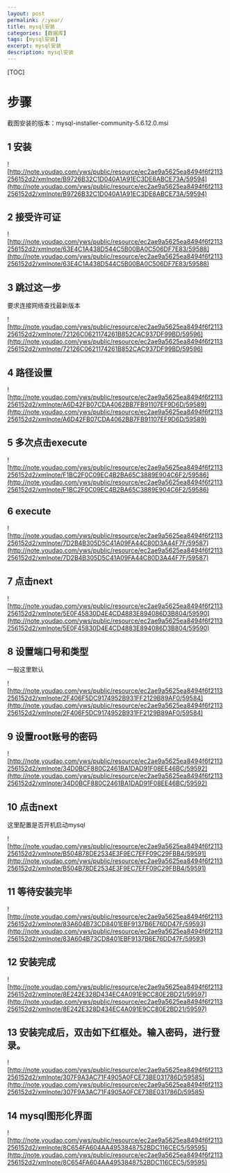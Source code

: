 ```yaml
---
layout: post
permalink: /:year/
title: mysql安装
categories: [数据库]
tags: [mysql安装]
excerpt: mysql安装
description: mysql安装
---
```


[TOC]

# 步骤 #

截图安装的版本：mysql-installer-community-5.6.12.0.msi

## 1 安装 ##
![http://note.youdao.com/yws/public/resource/ec2ae9a5625ea8494f6f2113256152d2/xmlnote/B9726B32C1D040A1A91EC3DE8ABCE73A/59594](http://note.youdao.com/yws/public/resource/ec2ae9a5625ea8494f6f2113256152d2/xmlnote/B9726B32C1D040A1A91EC3DE8ABCE73A/59594)

## 2 接受许可证 ##
![http://note.youdao.com/yws/public/resource/ec2ae9a5625ea8494f6f2113256152d2/xmlnote/63E4C1A438D544C5B00BA0C506DF7E83/59588](http://note.youdao.com/yws/public/resource/ec2ae9a5625ea8494f6f2113256152d2/xmlnote/63E4C1A438D544C5B00BA0C506DF7E83/59588)

## 3 跳过这一步 ##
要求连接网络查找最新版本

![http://note.youdao.com/yws/public/resource/ec2ae9a5625ea8494f6f2113256152d2/xmlnote/72126C0621174261B852CAC937DF99BD/59596](http://note.youdao.com/yws/public/resource/ec2ae9a5625ea8494f6f2113256152d2/xmlnote/72126C0621174261B852CAC937DF99BD/59596)

## 4 路径设置 ##
![http://note.youdao.com/yws/public/resource/ec2ae9a5625ea8494f6f2113256152d2/xmlnote/A6D42FB07CDA4062BB7FB91107EF9D6D/59589](http://note.youdao.com/yws/public/resource/ec2ae9a5625ea8494f6f2113256152d2/xmlnote/A6D42FB07CDA4062BB7FB91107EF9D6D/59589)

## 5 多次点击execute ##
![http://note.youdao.com/yws/public/resource/ec2ae9a5625ea8494f6f2113256152d2/xmlnote/F1BC2F0C09EC4B2BA65C3889E904C6F2/59586](http://note.youdao.com/yws/public/resource/ec2ae9a5625ea8494f6f2113256152d2/xmlnote/F1BC2F0C09EC4B2BA65C3889E904C6F2/59586)

## 6 execute ##
![http://note.youdao.com/yws/public/resource/ec2ae9a5625ea8494f6f2113256152d2/xmlnote/7D2B4B305D5C41A09FA44C80D3A44F7F/59587](http://note.youdao.com/yws/public/resource/ec2ae9a5625ea8494f6f2113256152d2/xmlnote/7D2B4B305D5C41A09FA44C80D3A44F7F/59587)

## 7 点击next ##
![http://note.youdao.com/yws/public/resource/ec2ae9a5625ea8494f6f2113256152d2/xmlnote/5E0F45830D4E4CD4883E894086D3B804/59590](http://note.youdao.com/yws/public/resource/ec2ae9a5625ea8494f6f2113256152d2/xmlnote/5E0F45830D4E4CD4883E894086D3B804/59590)

## 8 设置端口号和类型 ##
一般这里默认

![http://note.youdao.com/yws/public/resource/ec2ae9a5625ea8494f6f2113256152d2/xmlnote/2F406F5DC9174952B931FF2129B89AF0/59584](http://note.youdao.com/yws/public/resource/ec2ae9a5625ea8494f6f2113256152d2/xmlnote/2F406F5DC9174952B931FF2129B89AF0/59584)

## 9 设置root账号的密码 ##
![http://note.youdao.com/yws/public/resource/ec2ae9a5625ea8494f6f2113256152d2/xmlnote/34D0BCF880C2461BA1DAD91F08EE46BC/59592](http://note.youdao.com/yws/public/resource/ec2ae9a5625ea8494f6f2113256152d2/xmlnote/34D0BCF880C2461BA1DAD91F08EE46BC/59592)

## 10 点击next ##
这里配置是否开机启动mysql

![http://note.youdao.com/yws/public/resource/ec2ae9a5625ea8494f6f2113256152d2/xmlnote/B504B78DE2534E3F9EC7EFF09C29FBB4/59591](http://note.youdao.com/yws/public/resource/ec2ae9a5625ea8494f6f2113256152d2/xmlnote/B504B78DE2534E3F9EC7EFF09C29FBB4/59591)

## 11 等待安装完毕 ##
![http://note.youdao.com/yws/public/resource/ec2ae9a5625ea8494f6f2113256152d2/xmlnote/83A604B73CD8401EBF9137B6E76DD47F/59593](http://note.youdao.com/yws/public/resource/ec2ae9a5625ea8494f6f2113256152d2/xmlnote/83A604B73CD8401EBF9137B6E76DD47F/59593)

## 12 安装完成 ##
![http://note.youdao.com/yws/public/resource/ec2ae9a5625ea8494f6f2113256152d2/xmlnote/8E242E328D434EC4A091E9CC80E2BD21/59597](http://note.youdao.com/yws/public/resource/ec2ae9a5625ea8494f6f2113256152d2/xmlnote/8E242E328D434EC4A091E9CC80E2BD21/59597)

## 13 安装完成后，双击如下红框处。输入密码，进行登录。 ##
![http://note.youdao.com/yws/public/resource/ec2ae9a5625ea8494f6f2113256152d2/xmlnote/307F9A3AC71F4905A0FCE73BE031786D/59585](http://note.youdao.com/yws/public/resource/ec2ae9a5625ea8494f6f2113256152d2/xmlnote/307F9A3AC71F4905A0FCE73BE031786D/59585)

## 14 mysql图形化界面 ##
![http://note.youdao.com/yws/public/resource/ec2ae9a5625ea8494f6f2113256152d2/xmlnote/8C654FA604AA4953848752BDC116CEC5/59595](http://note.youdao.com/yws/public/resource/ec2ae9a5625ea8494f6f2113256152d2/xmlnote/8C654FA604AA4953848752BDC116CEC5/59595)



